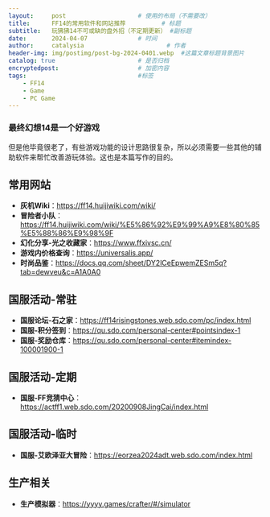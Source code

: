 ```yaml
---
layout:     post   				    # 使用的布局（不需要改）
title:      FF14的常用软件和网站推荐			# 标题 
subtitle:   玩狒狒14不可或缺的盘外招（不定期更新） #副标题
date:       2024-04-07 				# 时间
author:     catalysia 						# 作者
header-img: img/postimg/post-bg-2024-0401.webp 	#这篇文章标题背景图片
catalog: true 						# 是否归档
encryptedpost:                      # 加密内容
tags:								#标签
    - FF14
    - Game
    - PC Game
---
```


### 最终幻想14是一个好游戏
但是他毕竟很老了，有些游戏功能的设计思路很复杂，所以必须需要一些其他的辅助软件来帮忙改善游玩体验。这也是本篇写作的目的。
## 常用网站
* **灰机Wiki**：<https://ff14.huijiwiki.com/wiki/>
* **冒险者小队**：<https://ff14.huijiwiki.com/wiki/%E5%86%92%E9%99%A9%E8%80%85%E5%88%86%E9%98%9F>
* **幻化分享-光之收藏家**：<https://www.ffxivsc.cn/>
* **游戏内价格查询**：<https://universalis.app/>
* **时尚品鉴**：<https://docs.qq.com/sheet/DY2lCeEpwemZESm5q?tab=dewveu&c=A1A0A0>

## 国服活动-常驻

* **国服论坛-石之家**：<https://ff14risingstones.web.sdo.com/pc/index.html>
* **国服-积分签到**：<https://qu.sdo.com/personal-center#pointsindex-1>
* **国服-奖励仓库**：<https://qu.sdo.com/personal-center#itemindex-100001900-1>

## 国服活动-定期
* **国服-FF竞猜中心**：<https://actff1.web.sdo.com/20200908JingCai/index.html>

## 国服活动-临时
* **国服-艾欧泽亚大冒险**：<https://eorzea2024adt.web.sdo.com/index.html>

## 生产相关
* **生产模拟器**：<https://yyyy.games/crafter/#/simulator>

<!--加密用代码
<div id="pwinput">{{ page.tips | default: "请输入密码:" }}<br />
    <input id="inputkey" type="password" /> <button onclick="onbtnDecrypto()">解密</button>
 </div>
 <div id="output"></div>
-->

